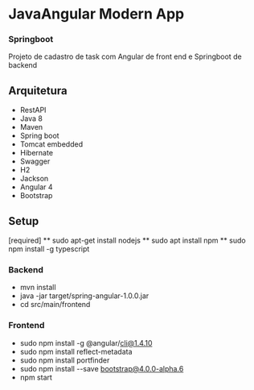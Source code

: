 # JavaAngular Modern App

### Springboot
Projeto de cadastro de task com Angular de front end e Springboot de backend

## Arquitetura

* RestAPI
* Java 8
* Maven
* Spring boot
* Tomcat embedded
* Hibernate
* Swagger
* H2
* Jackson
* Angular 4
* Bootstrap

## Setup

[required] 
** sudo apt-get install nodejs
** sudo apt install npm
** sudo npm install -g typescript

### Backend
  * mvn install
  * java -jar target/spring-angular-1.0.0.jar 
  * cd  src/main/frontend

### Frontend
  * sudo npm install -g @angular/cli@1.4.10
  * sudo npm install reflect-metadata
  *	sudo npm install portfinder
  * sudo npm install --save bootstrap@4.0.0-alpha.6
  * npm start


